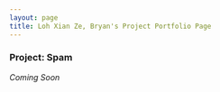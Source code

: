 ```yaml
---
layout: page
title: Loh Xian Ze, Bryan's Project Portfolio Page
---
```


### Project: Spam

_Coming Soon_
